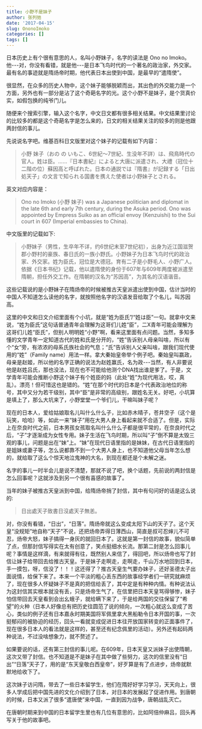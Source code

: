 ```yaml
---
title: 小野不是妹子
author: 张列弛
date: '2017-04-15'
slug: OnonoImoko
categories: []
tags: []
---
```


日本历史上有个很有意思的人，名叫小野妹子，名字的读法是 Ono no Imoko。他---对，你没有看错，就是他---是日本飞鸟时代的一个著名的政治家，外交家。最有名的事迹就是隋炀帝时期，他代表日本出使到中国，是最早的“遣隋使”。

很显然，在众多的历史人物中，这个妹子能够脱颖而出，其出色的外交能力是一个方面，另外也有一部分是沾了这个奇葩名字的光。这个小野不是妹子，是个货真价实，如假包换的纯爷门儿。

随便来个搜索引擎，输入这个名字，中文日文都有很多相关结果。中文结果里讨论的比较多的都是这个奇葩名字是怎么来的，日文的相关结果关注的较多的则是他跟两封信的事儿。

先说说名字吧。维基百科日文版里对这个妹子的记载有如下内容：

> 小野 妹子（おの の いもこ、6世紀～7世紀、生没年不詳）は、飛鳥時代の官人。姓は臣。......『日本書紀』によると大唐に派遣され、大禮（冠位十二階の位）蘇因高と呼ばれた。日本の通説では『隋書』が記録する「日出処天子」の文言で知られる国書を携えた使者は小野妹子とされる。

英文对应内容是：

> Ono no Imoko (小野 妹子) was a Japanese politician and diplomat in the late 6th and early 7th century, during the Asuka period. Ono was appointed by Empress Suiko as an official envoy (Kenzuishi) to the Sui court in 607 (Imperial embassies to China).

中文版里的记载如下:

> 小野妹子（男性，生卒年不详，约6世纪末至7世纪初），出身为近江国滋贺郡小野村的豪族、春日氏的一族小野氏。小野妹子为日本飞鸟时代的政治家、外交家。姓为臣氏，冠位是大德冠。育有二子是小野毛人、小野广人。依据《日本书纪》记载，他以遣隋使的身份于607年与609年两度被派遣至隋朝，担任外交工作。在隋朝的汉名为“苏因高”，为其名的汉语谐音。

这些记载说的是小野妹子在隋炀帝的时候被推古天皇派遣出使到中国，估计当时的中国人不知道怎么读他的名字，就按照他名字的汉语发音给取了个名儿，叫苏因高。

这里的中文和日文介绍里面有个小坑，就是“姓为臣氏”/“姓は臣”一句。就拿中文来说，“姓为臣氏”这句话普通青年会理解为这哥们儿姓“臣”，二X青年可能会理解为这哥们儿姓“臣氏”，但别人明明姓“小野”啊，看来这里面有点问题。当然，多知多懂的文学青年一定知道古代的姓和氏是分开的，“姓”告诉别人母亲叫啥，所以有个“女”旁，有浓浓的母系氏族社会的气息；“氏”告诉别人父亲叫啥，跟我们现代使用的“姓”（Family name）用法一样。拿大秦始皇帝举个例子吧。秦始皇叫嬴政，母亲是赵姬，所以他的名字正确的说法为赵姓赢氏，名为政---当然，有人非要说他是赵姓吕氏，那也没法，现在也不可能给他测个DNA找出谁是爹了。于是，文学青年可能会推断小野这个妹子有个姓臣的妈（此处“姓”为现代用法，哎，真乱）。漂亮！但可惜这也是错的。“姓”在那个时代的日本是个代表政治地位的称号，其中又分为若干级别，其中“臣”是非常的高级别，跟姓名无关。好吧，小坑算是填上了，那么大坑来了，小野堂堂一个爷们儿，干嘛叫妹子呢？

现在的日本人，爱给姑娘取名儿叫什么什么子，比如赤木晴子，苍井空子（这个是玩笑，哈哈）等，如此一来“妹子”用在大男人身上看起来就不合适了。但是，实际上在奈良时代之前，日本男孩女孩取名叫什么什么子都是很平常的，在奈良时代之后，“子”才逐渐成为女性专用。妹子生活在飞鸟时期，所以叫“子”倒不算是太毁三观的事儿，问题是出在“妹”上。“妹”在现代日语里指的是妹妹，在古代日语里指的是姐妹或妻子等，怎么说都靠不到一个大男人身上，也不知道他父母当年怎么想的，就给取了这么个惊天地泣鬼神的大名，到现在都还是个未解之迷。

名字的事儿一时半会儿是说不清楚，那就不说了吧，换个话题，先前说的两封信是怎么回事呢？这就涉及到另一个很有喜感的故事了。

当年的妹子被推古天皇派到中国，给隋炀帝捎了封信，其中有句问好的话是这么说的:

> 日出處天子致書日沒處天子無恙。

对，你没有看错，“日出”，“日落”。隋炀帝就这么变成太阳下山的天子了。这个天皇“没规矩”地自称“天子”不说，还把炀帝弄得日薄西山，简直是叔可忍婶儿不可忍，炀帝大怒，妹子搞得一身灰的就回日本了。这就是第一封信的故事，貌似简单了点，但那封信写得实在太有创意了，笑点挺细水长流。那第二封是怎么回事儿呢？事情是这样滴，有来就得有往，既然别人来信了，得回吧，所以炀帝也写了封信让妹子给带回去给推古天皇。于是妹子走啊走，走啊走，千山万水地回到日本，手一摸包，呀，信没了！！！这还得了？推古天皇生气要办妹子，还好圣德太子出面说情，给保下来了。本来一个平淡的粗心丢东西的故事经学者们一研究就麻烦了，现在很多人怀疑妹子不是真的把信给丢了，其中定是有种种内情。有种说法认为这封信其实根本就没有丢，只是炀帝生气了，在信里把日本天皇骂得够惨，妹子怕信带回去天皇看到会出幺蛾子，就给瞒下来了，于是给两国的交往保留了“希望”的火种（日本人好像总有把历史往圆范了说的倾向，一次粗心就这么变成了苦心，类似的例子还有日本嘉永时期美国将军佩里拿大黑船勒令日本开国的事，一次挺郁闷的被胁迫的经历，回头一看就变成促进日本往开放国家转变的正面事件了，现在很多日本人的看法就是这样的，甚至还有纪念佩里的活动）。另外还有起码两种说法，不过没啥想象力，就不赘述了。

如果要说的话，还有第三封信的事儿呢。在609年，日本天皇又派妹子出使隋朝，这次又带了封信。也不知道是不是妹子在其中做了些努力，这次的信里没有“日出”“日落”天子了，用的是“东天皇敬白西皇帝”，好歹算是有了点进步，炀帝就默默地给收下了。

这次妹子访问隋，带去了一些日本留学生，他们在隋好好学习学习，天天向上，很多人学成后把中国先进的文化介绍到了日本，对日本的发展起了促进作用。到唐朝的时候，日本又派了很多“遣唐使”来中国，一直到因为战争，唐朝战乱灭亡。

在唐朝时期来到中国的日本留学生里也有几位有意思的，比如阿倍仲麻吕，回头再写关于他的故事吧。
